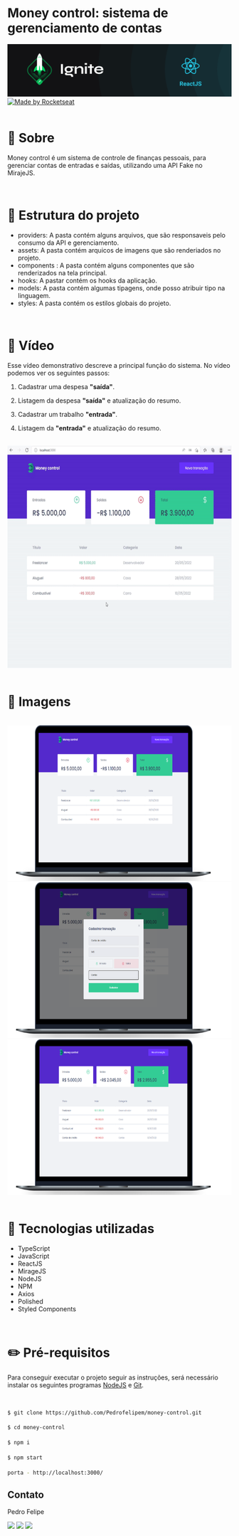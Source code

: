 # **Money control**: sistema de gerenciamento de contas 

<div align="center">
  <img src="./assets/ignite.png">
</div>
<a href="https://rocketseat.com.br">
  <img alt="Made by Rocketseat" src="https://img.shields.io/badge/made%20by-Rocketseat-%2306b656?style=flat-square">
</a>

</br>
</br>

# 📝 Sobre

Money control é um sistema de controle de finanças pessoais, para gerenciar contas de entradas e saídas, utilizando uma API Fake no MirajeJS. 
</br>

</br>

# 📁 Estrutura do projeto

- providers: A pasta contém alguns arquivos, que são responsaveis pelo consumo da API e gerenciamento.
- assets: A pasta contém arquicos de imagens que são renderiados no projeto.
- components : A pasta contém alguns componentes que são renderizados na tela principal.
- hooks: A pastar contém os hooks da aplicação.
- models: A pasta contém algumas tipagens, onde posso atribuir tipo na linguagem.
- styles: A pasta contém os estilos globais do projeto.

</br>

# 🎥 Vídeo

Esse vídeo demonstrativo descreve a principal função do sistema. No vídeo podemos ver os seguintes passos:

1. Cadastrar uma despesa <strong>"saída"</strong>.

2. Listagem da despesa <strong>"saída"</strong> e atualização do resumo.

3. Cadastrar um trabalho <strong>"entrada"</strong>.

4. Listagem da <strong>"entrada"</strong> e atualização do resumo.

</br>

<div align="center">
    <img src="./assets/gif/money-control.gif" alt="Vídeo" height="500px">
  
</div>

</br>

# 🎨 Imagens

</br>

<div align="center">
    <img src="./assets/money-control1.png" alt="Início" height="350px">
    <img src="./assets/money-control2.png" alt="Formulário" height="350px">
    <img src="./assets/money-control3.png" alt="Início atualizado" height="350px">
</div>

<br/>

# 🚀 Tecnologias utilizadas

- TypeScript
- JavaScript
- ReactJS
- MirageJS
- NodeJS
- NPM
- Axios
- Polished
- Styled Components

<br/>

# ✏️ Pré-requisitos

Para conseguir executar o projeto seguir as instruções, será necessário instalar os seguintes programas [NodeJS](https://nodejs.org/en/) e [Git](https://git-scm.com/).

<br/>

```bash
$ git clone https://github.com/Pedrofelipem/money-control.git

$ cd money-control

$ npm i

$ npm start

porta - http://localhost:3000/
```

## Contato

Pedro Felipe

<div>
  <a href="https://www.linkedin.com/in/pedro-felipe-6184b0159/" target="_blank"><img src="https://img.shields.io/badge/-LinkedIn-%230077B5?style=for-the-badge&logo=linkedin&logoColor=white" target="_blank"></a>
  <a href = "mailto:pedrofelipem.contato@gmail.com"><img src="https://img.shields.io/badge/-Gmail-%23333?style=for-the-badge&logo=gmail&logoColor=white" target="_blank"></a>
  <a href = "https://t.me/Pedrofelipem"><img src="https://img.shields.io/badge/Telegram-2CA5E0?style=for-the-badge&logo=telegram&logoColor=white" target="_blank"></a>
</div>

#
